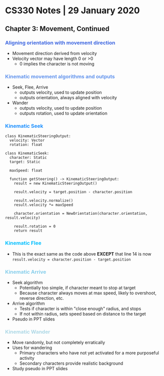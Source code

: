 # CS330 Notes | 29 January 2020
## Chapter 3: Movement, Continued
### <span style="color:royalblue;">Aligning orientation with movement direction</span>
- Movement direction derived from velocity
- Velocity vector may have length 0 or >0
  - 0 implies the character is not moving

### <span style="color:cornflowerblue;">Kinematic movement algorithms and outputs</span>
- Seek, Flee, Arrive
  - outputs velocity, used to update position
  - outputs orientation, always aligned with velocity
- Wander
  - outputs velocity, used to update position
  - outputs rotation, used to update orientation

### <span style="color:dodgerblue;">Kinematic Seek</span>
    class KinematicSteeringOutput:
      velocity: Vector
      rotation: float

    class KinematicSeek:
      character: Static
      target: Static

      maxSpeed: float

      function getSteering() -> KinematicSteeringOutput:
        result = new KinematicSteeringOutput()

        result.velocity = target.position - character.position

        result.velocity.normalize()
        result.velocity *= maxSpeed

        character.orientation = NewOrientation(character.orientation, result.velocity)

        result.rotation = 0
        return result

### <span style="color:deepskyblue;">Kinematic Flee</spam>
- This is the exact same as the code above **EXCEPT** that line 14 is now `result.velocity = character.position - target.position`

### <span style="color:skyblue;">Kinematic Arrive</span>
- Seek algorithm
  - Potentially too simple, if character meant to stop at target
  - Because character always moves at max speed, likely to overshoot, reverse direction, etc.
- Arrive algorithm
  - Tests if character is within "close enough" radius, and stops
  - If not within radius, sets speed based on distance to the target
- Pseudo in PPT slides

### <span style="color:lightblue;">Kinematic Wander</span>
- Move randomly, but not completely erratically
- Uses for wandering
  - Primary characters who have not yet activated for a more purposeful activity
  - Secondary characters provide realistic background
- Study pseudo in PPT slides
